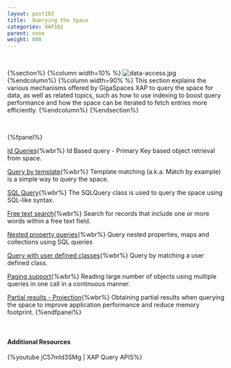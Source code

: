 ```yaml
---
layout: post102
title:  Querying the Space
categories: XAP102
parent: none
weight: 800
---
```


<br>

{%section%}
{%column width=10% %}
![data-access.jpg](/attachment_files/subject/query.png)
{%endcolumn%}
{%column width=90% %}
This section explains the various mechanisms offered by GigaSpaces XAP to query the space for data, as well as related topics, such as how to use indexing to boost query performance and how the space can be iterated to fetch entries more efficiently.
{%endcolumn%}
{%endsection%}

<br>

{%fpanel%}

[Id Queries](./query-by-id.html){%wbr%}
Id Based query - Primary Key based object retrieval from space.

[Query by template](./query-template-matching.html){%wbr%}
Template matching (a.k.a. Match by example) is a simple way to query the space.

[SQL Query](./query-sql.html){%wbr%}
The SQLQuery class is used to query the space using SQL-like syntax.

[Free text search](./query-free-text-search.html){%wbr%}
Search for records that include one or more words within a free text field.

[Nested property queries](./query-nested-properties.html){%wbr%}
Query nested properties, maps and collections using SQL queries

[Query with user defined classes](./query-user-defined-classes.html){%wbr%}
Query by matching a user defined class.

[Paging support](./query-paging-support-old.html){%wbr%}
Reading large number of objects using multiple queries in one call in a continuous manner.

[Partial results - Projection](./query-partial-results.html){%wbr%}
Obtaining partial results when querying the space to improve application performance and reduce memory footprint.
{%endfpanel%}

<br>

#### Additional Resources

{%youtube jC57mId3SMg | XAP Query APIS%}
